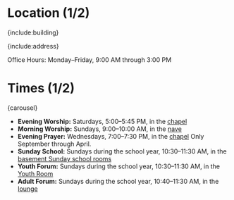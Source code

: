 # Location (1/2)

{include:building}

{include:address}

Office Hours: Monday–Friday, 9:00&nbsp;AM through 3:00&nbsp;PM

# Times (1/2)

{carousel}

*   **Evening Worship:** Saturdays, 5:00–5:45 PM, in the
    [chapel](visit.cgi#chapel)
*   **Morning Worship:** Sundays, 9:00–10:00&nbsp;AM, in the
    [nave](visit.cgi#nave)
*   **Evening Prayer:** Wednesdays, 7:00–7:30&nbsp;PM, in the
    [chapel](visit.cgi#chapel) Only September through April.
*   **Sunday School:** Sundays during the school year, 10:30–11:30&nbsp;AM, in
    the [basement Sunday school rooms](visit.cgi#sunday-school-rooms)
*   **Youth Forum:** Sundays during the school year, 10:30–11:30&nbsp;AM, in the
    [Youth Room](visit.cgi#youth-room)
*   **Adult Forum:** Sundays during the school year, 10:40–11:30&nbsp;AM,
    in the [lounge](visit.cgi#lounge)
